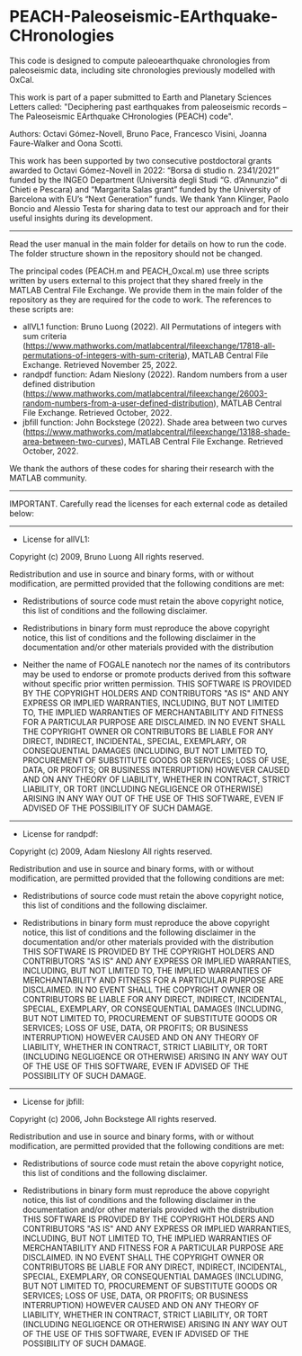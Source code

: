 # PEACH-Paleoseismic-EArthquake-CHronologies

This code is designed to compute paleoearthquake chronologies from paleoseismic data, including site chronologies previously modelled with OxCal. 

This work is part of a paper submitted to Earth and Planetary Sciences Letters called: "Deciphering past earthquakes from paleoseismic records – The Paleoseismic EArthquake CHronologies (PEACH) code".

Authors: Octavi Gómez-Novell, Bruno Pace, Francesco Visini, Joanna Faure-Walker and Oona Scotti.

This work has been supported by two consecutive postdoctoral grants awarded to Octavi Gómez-Novell in 2022: “Borsa di studio n. 2341/2021” funded by the INGEO Department (Università degli Studi “G. d’Annunzio” di Chieti e Pescara) and “Margarita Salas grant” funded by the University of Barcelona with EU’s “Next Generation” funds. We thank Yann Klinger, Paolo Boncio and Alessio Testa for sharing data to test our approach and for their useful insights during its development.

******

Read the user manual in the main folder for details on how to run the code. The folder structure shown in the repository should not be changed.

The principal codes (PEACH.m and PEACH_Oxcal.m) use three scripts written by users external to this project that they shared freely in the MATLAB Central File Exchange.
We provide them in the main folder of the repository as they are required for the code to work. The references to these scripts are:

- allVL1 function: Bruno Luong (2022). All Permutations of integers with sum criteria (https://www.mathworks.com/matlabcentral/fileexchange/17818-all-permutations-of-integers-with-sum-criteria), MATLAB Central File Exchange. Retrieved November 25, 2022.
- randpdf function: Adam Nieslony (2022). Random numbers from a user defined distribution (https://www.mathworks.com/matlabcentral/fileexchange/26003-random-numbers-from-a-user-defined-distribution), MATLAB Central File Exchange. Retrieved October, 2022.
- jbfill function: John Bockstege (2022). Shade area between two curves (https://www.mathworks.com/matlabcentral/fileexchange/13188-shade-area-between-two-curves), MATLAB Central File Exchange. Retrieved October, 2022.

We thank the authors of these codes for sharing their research with the MATLAB community.

******

IMPORTANT. Carefully read the licenses for each external code as detailed below:

******

- License for allVL1:

Copyright (c) 2009, Bruno Luong
All rights reserved.

Redistribution and use in source and binary forms, with or without
modification, are permitted provided that the following conditions are met:

* Redistributions of source code must retain the above copyright notice, this
  list of conditions and the following disclaimer.

* Redistributions in binary form must reproduce the above copyright notice,
  this list of conditions and the following disclaimer in the documentation
  and/or other materials provided with the distribution
* Neither the name of FOGALE nanotech nor the names of its
  contributors may be used to endorse or promote products derived from this
  software without specific prior written permission.
THIS SOFTWARE IS PROVIDED BY THE COPYRIGHT HOLDERS AND CONTRIBUTORS "AS IS"
AND ANY EXPRESS OR IMPLIED WARRANTIES, INCLUDING, BUT NOT LIMITED TO, THE
IMPLIED WARRANTIES OF MERCHANTABILITY AND FITNESS FOR A PARTICULAR PURPOSE ARE
DISCLAIMED. IN NO EVENT SHALL THE COPYRIGHT OWNER OR CONTRIBUTORS BE LIABLE
FOR ANY DIRECT, INDIRECT, INCIDENTAL, SPECIAL, EXEMPLARY, OR CONSEQUENTIAL
DAMAGES (INCLUDING, BUT NOT LIMITED TO, PROCUREMENT OF SUBSTITUTE GOODS OR
SERVICES; LOSS OF USE, DATA, OR PROFITS; OR BUSINESS INTERRUPTION) HOWEVER
CAUSED AND ON ANY THEORY OF LIABILITY, WHETHER IN CONTRACT, STRICT LIABILITY,
OR TORT (INCLUDING NEGLIGENCE OR OTHERWISE) ARISING IN ANY WAY OUT OF THE USE
OF THIS SOFTWARE, EVEN IF ADVISED OF THE POSSIBILITY OF SUCH DAMAGE.


******


- License for randpdf:

Copyright (c) 2009, Adam Nieslony
All rights reserved.

Redistribution and use in source and binary forms, with or without
modification, are permitted provided that the following conditions are met:

* Redistributions of source code must retain the above copyright notice, this
  list of conditions and the following disclaimer.

* Redistributions in binary form must reproduce the above copyright notice,
  this list of conditions and the following disclaimer in the documentation
  and/or other materials provided with the distribution
THIS SOFTWARE IS PROVIDED BY THE COPYRIGHT HOLDERS AND CONTRIBUTORS "AS IS"
AND ANY EXPRESS OR IMPLIED WARRANTIES, INCLUDING, BUT NOT LIMITED TO, THE
IMPLIED WARRANTIES OF MERCHANTABILITY AND FITNESS FOR A PARTICULAR PURPOSE ARE
DISCLAIMED. IN NO EVENT SHALL THE COPYRIGHT OWNER OR CONTRIBUTORS BE LIABLE
FOR ANY DIRECT, INDIRECT, INCIDENTAL, SPECIAL, EXEMPLARY, OR CONSEQUENTIAL
DAMAGES (INCLUDING, BUT NOT LIMITED TO, PROCUREMENT OF SUBSTITUTE GOODS OR
SERVICES; LOSS OF USE, DATA, OR PROFITS; OR BUSINESS INTERRUPTION) HOWEVER
CAUSED AND ON ANY THEORY OF LIABILITY, WHETHER IN CONTRACT, STRICT LIABILITY,
OR TORT (INCLUDING NEGLIGENCE OR OTHERWISE) ARISING IN ANY WAY OUT OF THE USE
OF THIS SOFTWARE, EVEN IF ADVISED OF THE POSSIBILITY OF SUCH DAMAGE.


******


- License for jbfill:

Copyright (c) 2006, John Bockstege
All rights reserved.

Redistribution and use in source and binary forms, with or without
modification, are permitted provided that the following conditions are met:

* Redistributions of source code must retain the above copyright notice, this
  list of conditions and the following disclaimer.

* Redistributions in binary form must reproduce the above copyright notice,
  this list of conditions and the following disclaimer in the documentation
  and/or other materials provided with the distribution
THIS SOFTWARE IS PROVIDED BY THE COPYRIGHT HOLDERS AND CONTRIBUTORS "AS IS"
AND ANY EXPRESS OR IMPLIED WARRANTIES, INCLUDING, BUT NOT LIMITED TO, THE
IMPLIED WARRANTIES OF MERCHANTABILITY AND FITNESS FOR A PARTICULAR PURPOSE ARE
DISCLAIMED. IN NO EVENT SHALL THE COPYRIGHT OWNER OR CONTRIBUTORS BE LIABLE
FOR ANY DIRECT, INDIRECT, INCIDENTAL, SPECIAL, EXEMPLARY, OR CONSEQUENTIAL
DAMAGES (INCLUDING, BUT NOT LIMITED TO, PROCUREMENT OF SUBSTITUTE GOODS OR
SERVICES; LOSS OF USE, DATA, OR PROFITS; OR BUSINESS INTERRUPTION) HOWEVER
CAUSED AND ON ANY THEORY OF LIABILITY, WHETHER IN CONTRACT, STRICT LIABILITY,
OR TORT (INCLUDING NEGLIGENCE OR OTHERWISE) ARISING IN ANY WAY OUT OF THE USE
OF THIS SOFTWARE, EVEN IF ADVISED OF THE POSSIBILITY OF SUCH DAMAGE.
